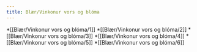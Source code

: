 ```yaml
---
title: Blær/Vinkonur vors og blóma
---
```


*[[Blær/Vinkonur vors og blóma/1]]
*[[Blær/Vinkonur vors og blóma/2]]
*[[Blær/Vinkonur vors og blóma/3]]
*[[Blær/Vinkonur vors og blóma/4]]
*[[Blær/Vinkonur vors og blóma/5]]
*[[Blær/Vinkonur vors og blóma/6]]